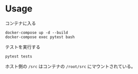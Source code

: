 # Usage
コンテナに入る
```
docker-compose up -d --build
docker-compose exec pytest bash
```

テストを実行する
```
pytest tests
```

ホスト側の `/src` はコンテナの `/root/src` にマウントされている。 